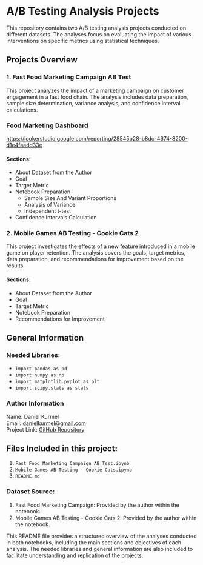 # A/B Testing Analysis Projects

This repository contains two A/B testing analysis projects conducted on different datasets. The analyses focus on evaluating the impact of various interventions on specific metrics using statistical techniques.

## Projects Overview

### 1. Fast Food Marketing Campaign AB Test
This project analyzes the impact of a marketing campaign on customer engagement in a fast food chain. The analysis includes data preparation, sample size determination, variance analysis, and confidence interval calculations.

### Food Marketing Dashboard

https://lookerstudio.google.com/reporting/28545b28-b8dc-4674-8200-d1e4faadd33e

#### Sections:
- About Dataset from the Author
- Goal
- Target Metric
- Notebook Preparation
  - Sample Size And Variant Proportions
  - Analysis of Variance
  - Independent t-test
- Confidence Intervals Calculation

### 2. Mobile Games AB Testing - Cookie Cats 2
This project investigates the effects of a new feature introduced in a mobile game on player retention. The analysis covers the goals, target metrics, data preparation, and recommendations for improvement based on the results.

#### Sections:
- About Dataset from the Author
- Goal
- Target Metric
- Notebook Preparation
- Recommendations for Improvement

## General Information

### Needed Libraries:
- `import pandas as pd`
- `import numpy as np`
- `import matplotlib.pyplot as plt`
- `import scipy.stats as stats`

### Author Information
Name: Daniel Kurmel  
Email: danielkurmel@gmail.com  
Project Link: [GitHub Repository](https://github.com/TuringCollegeSubmissions/dadanie-DA.1.5)

## Files Included in this project:
1. `Fast Food Marketing Campaign AB Test.ipynb`
2. `Mobile Games AB Testing - Cookie Cats.ipynb`
3. `README.md`

### Dataset Source:
1. Fast Food Marketing Campaign: Provided by the author within the notebook.
2. Mobile Games AB Testing - Cookie Cats 2: Provided by the author within the notebook.

This README file provides a structured overview of the analyses conducted in both notebooks, including the main sections and objectives of each analysis. The needed libraries and general information are also included to facilitate understanding and replication of the projects.
